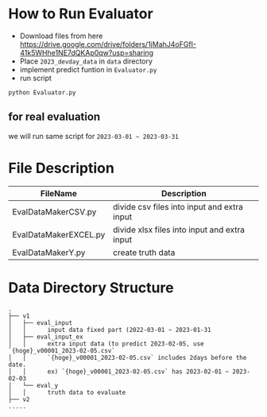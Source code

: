 
# How to Run Evaluator
- Download files from here  
https://drive.google.com/drive/folders/1jMahJ4oFGfI-41k5WHhe1NE7dQKAp0qw?usp=sharing
- Place `2023_devday_data` in `data` directory
- implement predict funtion in `Evaluator.py`
- run script
```
python Evaluator.py
```

## for real evaluation
we will run same script for `2023-03-01 ~ 2023-03-31`

# File Description

|FileName|Description|
|-----|-----|
|EvalDataMakerCSV.py|divide csv files into input and extra input|
|EvalDataMakerEXCEL.py|divide xlsx files into input and extra input|
|EvalDataMakerY.py|create truth data|

# Data Directory Structure 
```
.
├── v1
│   ├── eval_input
│   │      input data fixed part (2022-03-01 ~ 2023-01-31
│   ├── eval_input_ex
│   │      extra input data (to predict 2023-02-05, use `{hoge}_v00001_2023-02-05.csv`
│   │      `{hoge}_v00001_2023-02-05.csv` includes 2days before the date.
│   │      ex) `{hoge}_v00001_2023-02-05.csv` has 2023-02-01 ~ 2023-02-03
│   └── eval_y 
│   │      truth data to evaluate
├── v2
.....
```
